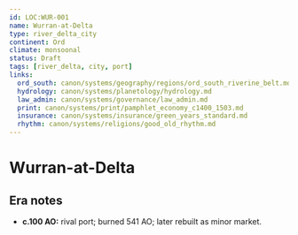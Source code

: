 ```yaml
---
id: LOC:WUR-001
name: Wurran-at-Delta
type: river_delta_city
continent: Ord
climate: monsoonal
status: Draft
tags: [river_delta, city, port]
links:
  ord_south: canon/systems/geography/regions/ord_south_riverine_belt.md
  hydrology: canon/systems/planetology/hydrology.md
  law_admin: canon/systems/governance/law_admin.md
  print: canon/systems/print/pamphlet_economy_c1400_1503.md
  insurance: canon/systems/insurance/green_years_standard.md
  rhythm: canon/systems/religions/good_old_rhythm.md
---
```


# Wurran-at-Delta

## Era notes
- **c.100 AO:** rival port; burned 541 AO; later rebuilt as minor market.
